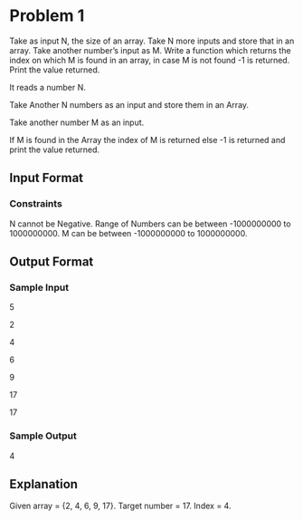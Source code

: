 # Problem 1

Take as input N, the size of an array. Take N more inputs and store that in an array. Take another number’s input as M. Write a function which returns the index on which M is found in an array, in case M is not found -1 is returned. Print the value returned.

It reads a number N.

Take Another N numbers as an input and store them in an Array.

Take another number M as an input.

If M is found in the Array the index of M is returned else -1 is returned and print the value returned.

## Input Format

### Constraints

N cannot be Negative. Range of Numbers can be between -1000000000 to 1000000000. M can be between -1000000000 to 1000000000.

## Output Format

### Sample Input

5

2

4

6

9

17

17

### Sample Output

4

## Explanation

Given array = {2, 4, 6, 9, 17}. Target number = 17. Index = 4.
